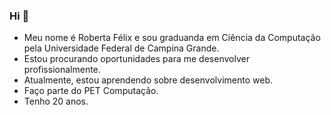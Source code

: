 ### Hi 👋

- Meu nome é Roberta Félix e sou graduanda em Ciência da Computação pela Universidade Federal de Campina Grande.
- Estou procurando oportunidades para me desenvolver profissionalmente.
- Atualmente, estou aprendendo sobre desenvolvimento web.
- Faço parte do PET Computação.
- Tenho 20 anos.

